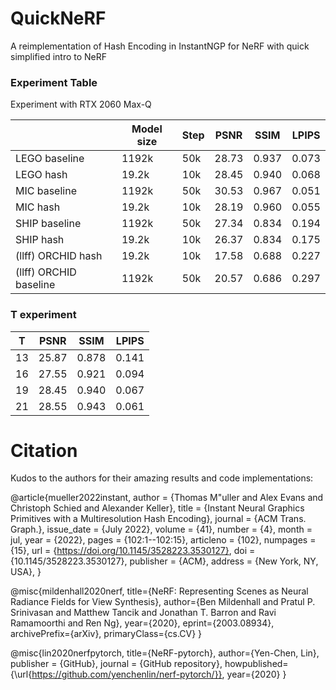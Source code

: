 # QuickNeRF
A reimplementation of Hash Encoding in InstantNGP for NeRF with quick simplified intro to NeRF

### Experiment Table

Experiment with RTX 2060 Max-Q

|                        | Model size | Step | PSNR  | SSIM  | LPIPS |
| ---------------------- | ---------- | ---- | ----- | ----- | ----- |
| LEGO baseline          | 1192k      | 50k  | 28.73 | 0.937 | 0.073 |
| LEGO hash              | 19.2k      | 10k  | 28.45 | 0.940 | 0.068 |
| MIC baseline           | 1192k      | 50k  | 30.53 | 0.967 | 0.051 |
| MIC hash               | 19.2k      | 10k  | 28.19 | 0.960 | 0.055 |
| SHIP baseline          | 1192k      | 50k  | 27.34 | 0.834 | 0.194 |
| SHIP hash              | 19.2k      | 10k  | 26.37 | 0.834 | 0.175 |
| (llff) ORCHID hash     | 19.2k      | 10k  | 17.58 | 0.688 | 0.227 |
| (llff) ORCHID baseline | 1192k      | 50k  | 20.57 | 0.686 | 0.297 |

### T experiment

| T    | PSNR  | SSIM  | LPIPS |
| ---- | ----- | ----- | ----- |
| 13   | 25.87 | 0.878 | 0.141 |
| 16   | 27.55 | 0.921 | 0.094 |
| 19   | 28.45 | 0.940 | 0.067 |
| 21   | 28.55 | 0.943 | 0.061 |

# Citation
Kudos to the authors for their amazing results and code implementations:

@article{mueller2022instant,
    author = {Thomas M\"uller and Alex Evans and Christoph Schied and Alexander Keller},
    title = {Instant Neural Graphics Primitives with a Multiresolution Hash Encoding},
    journal = {ACM Trans. Graph.},
    issue_date = {July 2022},
    volume = {41},
    number = {4},
    month = jul,
    year = {2022},
    pages = {102:1--102:15},
    articleno = {102},
    numpages = {15},
    url = {https://doi.org/10.1145/3528223.3530127},
    doi = {10.1145/3528223.3530127},
    publisher = {ACM},
    address = {New York, NY, USA},
}

@misc{mildenhall2020nerf,
    title={NeRF: Representing Scenes as Neural Radiance Fields for View Synthesis},
    author={Ben Mildenhall and Pratul P. Srinivasan and Matthew Tancik and Jonathan T. Barron and Ravi Ramamoorthi and Ren Ng},
    year={2020},
    eprint={2003.08934},
    archivePrefix={arXiv},
    primaryClass={cs.CV}
}

@misc{lin2020nerfpytorch,
  title={NeRF-pytorch},
  author={Yen-Chen, Lin},
  publisher = {GitHub},
  journal = {GitHub repository},
  howpublished={\url{https://github.com/yenchenlin/nerf-pytorch/}},
  year={2020}
}

